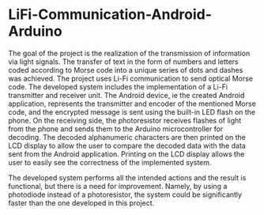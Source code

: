 # LiFi-Communication-Android-Arduino
The goal of the project is the realization of the transmission of information via light
signals. The transfer of text in the form of numbers and letters coded according to Morse code
into a unique series of dots and dashes was achieved. The project uses Li-Fi communication
to send optical Morse code. The developed system includes the implementation of a Li-Fi
transmitter and receiver unit. The Android device, ie the created Android application,
represents the transmitter and encoder of the mentioned Morse code, and the encrypted
message is sent using the built-in LED flash on the phone. On the receiving side, the
photoresistor receives flashes of light from the phone and sends them to the Arduino
microcontroller for decoding. The decoded alphanumeric characters are then printed on the
LCD display to allow the user to compare the decoded data with the data sent from the
Android application. Printing on the LCD display allows the user to easily see the correctness
of the implemented system.

The developed system performs all the intended actions and the result is functional,
but there is a need for improvement. Namely, by using a photodiode instead of a
photoresistor, the system could be significantly faster than the one developed in this project.
